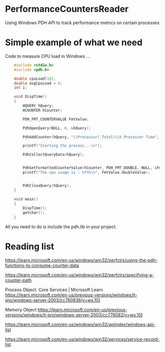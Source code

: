 # PerformanceCountersReader
Using Windows PDH API to track performance metrics on certain processes

# Simple example of what we need

Code to measure CPU load in Windows ...

```C
	#include <stdio.h>
	#include <pdh.h>

	double cpuLoad[10];
	double avgCpuLoad = 0;
	int i;

	void DispTime()
	{
		HQUERY hQuery;
		HCOUNTER hCounter;

		PDH_FMT_COUNTERVALUE FmtValue;

		PdhOpenQuery(NULL, 0, &hQuery);

		PdhAddCounter(hQuery, "\\Processor(_Total)\\% Processor Time", 0, &hCounter);

		printf("Starting the process...\n");

		PdhCollectQueryData(hQuery);


		PdhGetFormattedCounterValue(hCounter, PDH_FMT_DOUBLE, NULL, &FmtValue);
		printf("The cpu usage is : %f%%\n", FmtValue.doubleValue);


		PdhCloseQuery(hQuery);
	}

	void main()
	{
		DispTime();
		getchar();
	} 
```

All you need to do is include the pdh.lib in your project.

# Reading list

https://learn.microsoft.com/en-us/windows/win32/perfctrs/using-the-pdh-functions-to-consume-counter-data

https://learn.microsoft.com/en-us/windows/win32/perfctrs/specifying-a-counter-path

Process Object: Core Services | Microsoft Learn
https://learn.microsoft.com/en-us/previous-versions/windows/it-pro/windows-server-2003/cc780836(v=ws.10)

Memory Object
https://learn.microsoft.com/en-us/previous-versions/windows/it-pro/windows-server-2003/cc778082(v=ws.10)

https://learn.microsoft.com/en-us/windows/win32/apiindex/windows-api-list

https://learn.microsoft.com/en-us/windows/win32/services/service-record-list







